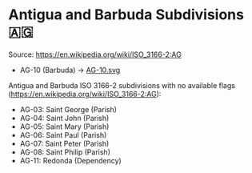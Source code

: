 # Antigua and Barbuda Subdivisions 🇦🇬

Source: https://en.wikipedia.org/wiki/ISO_3166-2:AG

* AG-10 (Barbuda) -> [AG-10.svg](https://github.com/amckenna41/iso3166-flag-icons/blob/main/iso3166-2-icons/AG/AG-10.svg)

Antigua and Barbuda ISO 3166-2 subdivisions with no available flags (https://en.wikipedia.org/wiki/ISO_3166-2:AG):

* AG-03: Saint George (Parish)
* AG-04: Saint John (Parish)
* AG-05: Saint Mary (Parish)
* AG-06: Saint Paul (Parish)
* AG-07: Saint Peter (Parish)
* AG-08: Saint Philip (Parish)
* AG-11: Redonda (Dependency)